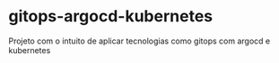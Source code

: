 # gitops-argocd-kubernetes
Projeto com o intuito de aplicar tecnologias como gitops com argocd e kubernetes

